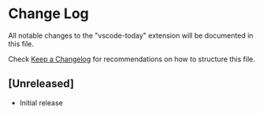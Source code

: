 # Change Log

All notable changes to the "vscode-today" extension will be documented in this file.

Check [Keep a Changelog](http://keepachangelog.com/) for recommendations on how to structure this file.

## [Unreleased]

- Initial release